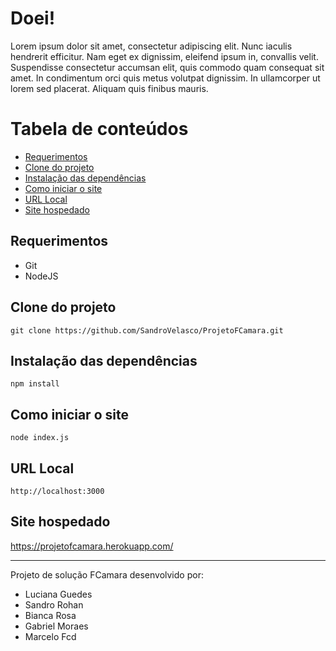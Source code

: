 # Doei!

Lorem ipsum dolor sit amet, consectetur adipiscing elit. Nunc iaculis hendrerit efficitur. Nam eget ex dignissim, eleifend ipsum in, convallis velit. Suspendisse consectetur accumsan elit, quis commodo quam consequat sit amet. In condimentum orci quis metus volutpat dignissim. In ullamcorper ut lorem sed placerat. Aliquam quis finibus mauris.

Tabela de conteúdos
=================
<!--ts-->
   * [Requerimentos](#requerimentos)
   * [Clone do projeto](#clone-do-projeto)
   * [Instalação das dependências](#instalação-das-dependências)
   * [Como iniciar o site](#como-iniciar-o-site)
   * [URL Local](#url-local)
   * [Site hospedado](#site-hospedado)
<!--te-->

## Requerimentos

- Git
- NodeJS

## Clone do projeto

```
git clone https://github.com/SandroVelasco/ProjetoFCamara.git
```

## Instalação das dependências

```
npm install
```

## Como iniciar o site

```
node index.js
```

## URL Local

```
http://localhost:3000
```

## Site hospedado

https://projetofcamara.herokuapp.com/

- - -
Projeto de solução FCamara desenvolvido por:
- Luciana Guedes
- Sandro Rohan
- Bianca Rosa
- Gabriel Moraes
- Marcelo Fcd
